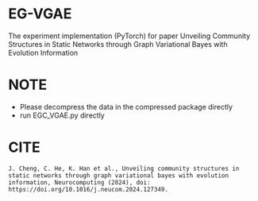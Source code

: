 # EG-VGAE
The experiment implementation (PyTorch) for paper Unveiling Community Structures in Static Networks through Graph Variational Bayes with Evolution Information

# NOTE
- Please decompress the data in the compressed package directly
- run EGC_VGAE.py directly

# CITE
```
J. Cheng, C. He, K. Han et al., Unveiling community structures in static networks through graph variational bayes with evolution information, Neurocomputing (2024), doi: https://doi.org/10.1016/j.neucom.2024.127349.
```